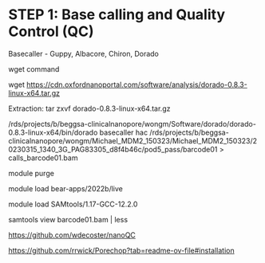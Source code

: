 # STEP 1: Base calling and Quality Control (QC)

Basecaller - Guppy, Albacore, Chiron, Dorado 

wget command

wget https://cdn.oxfordnanoportal.com/software/analysis/dorado-0.8.3-linux-x64.tar.gz

Extraction: tar zxvf dorado-0.8.3-linux-x64.tar.gz



/rds/projects/b/beggsa-clinicalnanopore/wongm/Software/dorado/dorado-0.8.3-linux-x64/bin/dorado basecaller hac /rds/projects/b/beggsa-clinicalnanopore/wongm/Michael_MDM2_150323/Michael_MDM2_150323/20230315_1340_3G_PAG83305_d8f4b46c/pod5_pass/barcode01 > calls_barcode01.bam



module purge

module load bear-apps/2022b/live

module load SAMtools/1.17-GCC-12.2.0

samtools view barcode01.bam | less




https://github.com/wdecoster/nanoQC
 
https://github.com/rrwick/Porechop?tab=readme-ov-file#installation
 






